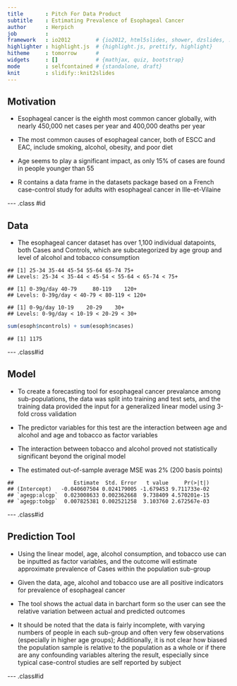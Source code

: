 ```yaml
---
title       : Pitch For Data Product
subtitle    : Estimating Prevalence of Esophageal Cancer
author      : Herpich
job         : 
framework   : io2012        # {io2012, html5slides, shower, dzslides, ...}
highlighter : highlight.js  # {highlight.js, prettify, highlight}
hitheme     : tomorrow      # 
widgets     : []            # {mathjax, quiz, bootstrap}
mode        : selfcontained # {standalone, draft}
knit        : slidify::knit2slides
---
```


## Motivation

- Esophageal cancer is the eighth most common cancer globally, with nearly 450,000 net cases per year and 400,000 deaths per year

- The most common causes of esophageal cancer, both of ESCC and EAC, include smoking, alcohol, obesity, and poor diet

- Age seems to play a significant impact, as only 15% of cases are found in people younger than 55

- R contains a data frame in the datasets package based on a French case-control study for adults with esophageal cancer in Ille-et-Vilaine

--- .class #id 

## Data

- The esophageal cancer dataset has over 1,100 individual datapoints, both Cases and Controls, which are subcategorized by age group and level of alcohol and tobacco consumption



```
## [1] 25-34 35-44 45-54 55-64 65-74 75+  
## Levels: 25-34 < 35-44 < 45-54 < 55-64 < 65-74 < 75+
```

```
## [1] 0-39g/day 40-79     80-119    120+     
## Levels: 0-39g/day < 40-79 < 80-119 < 120+
```

```
## [1] 0-9g/day 10-19    20-29    30+     
## Levels: 0-9g/day < 10-19 < 20-29 < 30+
```


```r
sum(esoph$ncontrols) + sum(esoph$ncases)
```

```
## [1] 1175
```

--- .class#id

## Model

- To create a forecasting tool for esophageal cancer prevalance among sub-populations, the data was split into training and test sets, and the training data provided the input for a generalized linear model using 3-fold cross validation

- The predictor variables for this test are the interaction between age and alcohol and age and tobacco as factor variables

- The interaction between tobacco and alcohol proved not statistically significant beyond the original model

- The estimated out-of-sample average MSE was 2% (200 basis points)


```
##                   Estimate  Std. Error   t value     Pr(>|t|)
## (Intercept)   -0.040607504 0.024179005 -1.679453 9.711733e-02
## `agegp:alcgp`  0.023008633 0.002362668  9.738409 4.570201e-15
## `agegp:tobgp`  0.007825381 0.002521258  3.103760 2.672567e-03
```

--- .class#id

## Prediction Tool

- Using the linear model, age, alcohol consumption, and tobacco use can be inputted as factor variables, and the outcome will estimate approximate prevalence of Cases within the population sub-group

- Given the data, age, alcohol and tobacco use are all positive indicators for prevalence of esophageal cancer

- The tool shows the actual data in barchart form so the user can see the relative variation between actual and predicted outcomes

- It should be noted that the data is fairly incomplete, with varying numbers of people in each sub-group and often very few observations (especially in higher age groups); Additionally, it is not clear how biased the population sample is relative to the population as a whole or if there are any confounding variables altering the result, especially since typical case-control studies are self reported by subject

--- .class#id
